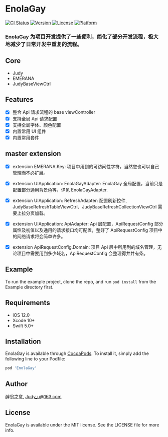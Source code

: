# EnolaGay

[![CI Status](https://img.shields.io/travis/醉翁之意/EnolaGay.svg?style=flat)](https://travis-ci.org/醉翁之意/EnolaGay)
[![Version](https://img.shields.io/cocoapods/v/EnolaGay.svg?style=flat)](https://cocoapods.org/pods/EnolaGay)
[![License](https://img.shields.io/cocoapods/l/EnolaGay.svg?style=flat)](https://cocoapods.org/pods/EnolaGay)
[![Platform](https://img.shields.io/cocoapods/p/EnolaGay.svg?style=flat)](https://cocoapods.org/pods/EnolaGay)

### EnolaGay 为项目开发提供了一些便利，简化了部分开发流程，极大地减少了日常开发中重复的流程。

## Core

- Judy
- EMERANA
- JudyBaseViewCtrl

## Features

- [x] 整合 Api 请求流程的 base viewController
- [x] 支持全局 Api 请求配置
- [x] 支持全局字体、颜色配置
- [x] 内置常用 UI 组件
- [x] 内置常用套件

## master extension
- [x] extension EMERANA.Key: 项目中用到的可访问性字符，当然您也可以自己管理而不必扩展。
- [x] extension UIApplication: EnolaGayAdapter: EnolaGay 全局配置，当前只是配置部分通用背景色等，详见 EnolaGayAdapter.
- [x] extension UIApplication: RefreshAdapter: 配置刷新控件, JudyBaseRefreshTableViewCtrl、JudyBaseRefreshCollectionViewCtrl 需要上拉分页加载。

- [x] extension UIApplication: ApiAdapter: Api 层配置，ApiRequestConfig 部分属性及初值以及通用的请求接口均可配置，整好了 ApiRequestConfig 项目中的网络请求将会简单许多。
- [x] extension ApiRequestConfig.Domain: 项目 Api 层中所用到的域名管理，无论项目中需要用到多少域名，ApiRequestConfig  会整理得井井有条。


## Example

To run the example project, clone the repo, and run `pod install` from the Example directory first.

## Requirements

- iOS 12.0
- Xcode 10+
- Swift 5.0+

## Installation

EnolaGay is available through [CocoaPods](https://cocoapods.org). To install
it, simply add the following line to your Podfile:

```ruby
pod 'EnolaGay'
```

## Author

醉翁之意, Judy_u@163.com

## License

EnolaGay is available under the MIT license. See the LICENSE file for more info.
